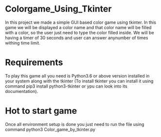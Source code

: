 # Colorgame_Using_Tkinter
In this project we made a simple GUI based color game using tkinter. In this game we will be displayed a color name and that color name will be filled with a color, so the user just need to type the color filled inside. We will be having a timer of 30 seconds and user can answer anynumber of times withing time limit. 

# Requirements
To play this game all you need is Python3.6 or above version installed in your system along with the tkinter (To install tkinter you can install it using command pip3 install python3-tkinter or ypu can look into its documentation).

# Hot to start game
Once all environment setup is done you just need to run the file using command python3 Color_game_by_tkinter.py 
